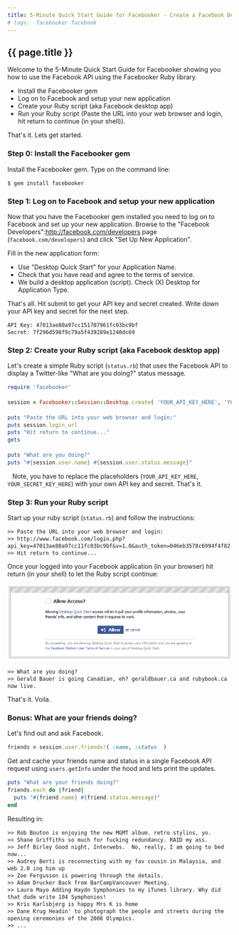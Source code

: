 ```yaml
---
title: 5-Minute Quick Start Guide for Facebooker - Create a Facebook Desktop Script Using Ruby in 3 Easy Steps
# tags:  facebooker facebook
---
```


## {{ page.title }}

Welcome to the 5-Minute Quick Start Guide for Facebooker showing you how to use the Facebook API using the Facebooker Ruby library.

* Install the Facebooker gem
* Log on to Facebook and setup your new application
* Create your Ruby script (aka Facebook desktop app)
* Run your Ruby script (Paste the URL into your web browser and login, hit return to continue (in your shell)).

That's it. Lets get started.

<!-- more -->


### Step 0: Install the Facebooker gem

Install the Facebooker gem. Type on the command line:

```
$ gem install facebooker
```

### Step 1: Log on to Facebook and setup your new application

Now that you have the Facebooker gem installed you need to log on to Facebook and set up your new application. Browse to the "Facebook Developers":http://facebook.com/developers page (`facebook.com/developers`) and click "Set Up New Application".

Fill in the new application form:

* Use "Desktop Quick Start" for your Application Name. 
* Check that you have read and agree to the terms of service.
* We build a desktop application (script). Check (X) Desktop for Application Type.

That's all. Hit submit to get your API key and secret created. Write down your API key and secret for the next step.

```
API Key: 47013ae80a97cc151707961fc03bc9bf
Secret: 7f296d598f9c79a5f439289e1240dc69
```

### Step 2: Create your Ruby script (aka Facebook desktop app)

Let's create a simple Ruby script (`status.rb`) that uses the Facebook API to display a Twitter-like "What are you doing?" status message.

``` ruby
require 'facebooker'

session = Facebooker::Session::Desktop.create( 'YOUR_API_KEY_HERE', 'YOUR_SECRET_KEY_HERE' )

puts "Paste the URL into your web browser and login:"
puts session.login_url
puts "Hit return to continue..."
gets

puts "What are you doing?"
puts "#{session.user.name} #{session.user.status.message}"
```
`
`
Note, you have to replace the placeholders (`YOUR_API_KEY_HERE`, `YOUR_SECRET_KEY_HERE`) with your own API key and secret. That's it.


### Step 3: Run your Ruby script

Start up your ruby script (`status.rb`) and follow the instructions:

```
>> Paste the URL into your web browser and login:
>> http://www.facebook.com/login.php?api_key=47013ae80a97cc11fc03bc9bf&v=1.0&auth_token=046eb3578c6994f4f82
>> Hit return to continue...
```

Once your logged into your Facebook application (in your browser) hit return (in your shell) to let the Ruby script continue:

![](i/facebooker-desktop-access.png)

```
>> What are you doing? 
>> Gerald Bauer is going Canadian, eh? geraldbauer.ca and rubybook.ca now live.
```

That's it. Voila.

### Bonus: What are your friends doing?

Let's find out and ask Facebook.

``` ruby
friends = session.user.friends!( :name, :status  )
```

Get and cache your friends name and status in a single Facebook API request using `users.getInfo` under the hood and lets print the updates.

``` ruby
puts "What are your friends doing?"
friends.each do |friend|
  puts "#{friend.name} #{friend.status.message}"
end
```

Resulting in:

```
>> Rob Bouton is enjoying the new MGMT album. retro stylins, yo.
>> Shane Griffiths so much for fucking redundancy. RAID my ass.
>> Jeff Birley Good night, Interwebs.  No, really, I am going to bed now...
>> Audrey Berti is reconnecting with my fav cousin in Malaysia, and web 2.0 ing him up
>> Zoe Fergusson is powering through the details.
>> Adam Drucker Back from BarCampVancouver Meeting. 
>> Laura Mayo Adding Haydn Symphonies to my iTunes library. Why did that dude write 104 Symphonies!
>> Kris Karlsbjerg is happy Mrs K is home
>> Dane Krug Headin' to photograph the people and streets during the opening ceremonies of the 2008 Olympics.
>> ...
```

